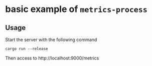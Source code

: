 # basic example of `metrics-process`

## Usage

Start the server with the following command

```
cargo run --release
```

Then access to http://localhost:9000/metrics
